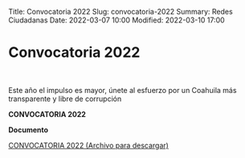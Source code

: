 Title: Convocatoria 2022
Slug: convocatoria-2022
Summary: Redes Ciudadanas
Date: 2022-03-07 10:00
Modified: 2022-03-10 17:00


<h1> Convocatoria 2022 </h1>
<br>

Este año el impulso es mayor, únete al esfuerzo por un Coahuila más transparente y libre de corrupción

**CONVOCATORIA 2022**

 **Documento**

<object data="convocatoria.pdf" type="application/pdf" width="100%" height="600"></object>


[CONVOCATORIA 2022 (Archivo para descargar)](convocatoria.pdf)

